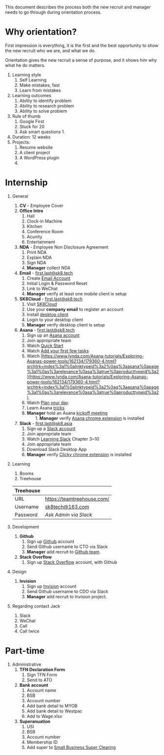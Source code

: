 This document describes the process both the new recruit and manager needs to go through during orientation process.

# Why orientation?

First impression is everything, it is the first and the best opportunity to show the new recruit who we are, and what we do. 

Orientation gives the new recruit a sense of purpose, and it shows him why what he do matters.

1. Learning style
    1. Self Learning
    1. Make mistakes, fast
    1. Learn from mistakes
1. Learning outcomes
    1. Ability to identify problem
    1. Ability to research problem
    1. Ability to solve problem
1. Rule of thumb
    1. Google First
    1. Stuck for 20
    1. Ask smart questions
        1. 
1. Duration: 12 weeks
1. Projects: 
    1. Resume website
    1. A client project
    1. A WordPress plugin
    1. 

# Internship

1. General
    1. **CV** - Employee Cover
    1. **Office Intro**
        1. Hall
        1. Clock-in Machine
        1. Kitchen
        1. Conference Room
        1. Acunity        
        1. Entertainment
    1. **NDA** - Employee Non Disclosure Agreement
        1. Print NDA
        1. Explain NDA
        1. Sign NDA
        1. **Manager** collect NDA
    1. **Email** - first.last@sk8.tech
        1. Create [Email Account](https://qiye.aliyun.com/alimail/)
        1. Initial Login & Password Reset
        1. Link to WeChat
        1. **Manager** verify at least one mobile client is setup
    1. **SK8Cloud** - first.last@sk8.tech
        1. Visit [SK8Cloud](https://cloud.sk8.tech/index.php/apps/registration/)
        1. Use your **company email** to register an account
        1. Install [desktop client](https://nextcloud.com/install/#install-clients)
        1. Login to your desktop client
        1. **Manager** verify desktop client is setup
    1. **Asana** - first.last@sk8.tech
        1. Sign up an [Asana account](https://asana.com/)
        1. Join appropriate team
        1. Watch [Quick Start](https://asana.com/guide/get-started/begin/quick-start)
        1. Watch [Add your first few tasks](https://asana.com/guide/get-started/begin/adding-assigning-tasks)
        1. Watch [https://www.lynda.com/Asana-tutorials/Exploring-Asanas-power-tools/162134/179360-4.html?srchtrk=index%3a1%0alinktypeid%3a2%0aq%3aasana%0apage%3a1%0as%3arelevance%0asa%3atrue%0aproducttypeid%3a2](https://www.lynda.com/Asana-tutorials/Exploring-Asanas-power-tools/162134/179360-4.html?srchtrk=index%3a1%0alinktypeid%3a2%0aq%3aasana%0apage%3a1%0as%3arelevance%0asa%3atrue%0aproducttypeid%3a2).
        1. Watch [Plan your day](https://asana.com/guide/resources/videos/plan-your-day).
        1. Learn Asana [tricks](/software/asana.md)
        1. **Manager** hold an Asana [kickoff meeting](https://asana.com/guide/team/onboard/asana-kickoff)  
        1. **Manager** verify [Asana chrome extension](https://chrome.google.com/webstore/detail/asana-extension-for-chrom/khnpeclbnipcdacdkhejifenadikeghk) is installed
    1. **Slack** - first.last@sk8.asia
        1. Sign up a [Slack account](https://sk8tech.slack.com/)
        1. Join appropriate team
        1. Watch [Learning Slack](https://www.lynda.com/Slack-tutorials/Up-Running-Slack/383930-2.html) Chapter 3~10
        1. Join appropriate team
        1. Download Slack Desktop App
        1. **Manager** verify [Clicky chrome extension](https://chrome.google.com/webstore/detail/clicky-for-slack/bllgmdlgbbmijcoecbnmgeoekhebgmac)  is installed
1. Learning
    1. Booms
    1. Treehouse
    
    |**Treehouse**||
    |---|---|
    |URL|https://teamtreehouse.com/|
    |Username|sk8tech@163.com|
    |Password|*Ask Admin via Slack*|
1. Development
    1. **Github**
        1. Sign up [Github](https://github.com/join) account
        1. Send Github username to CTO via Slack
        1. **Manager** add recruit to [Github team](https://github.com/sk8-pty-ltd/).
    1. **Stack Overflow**
        1. Sign up [Stack Overflow](https://stackoverflow.com/users/login) account, with Github
1. Design
    1. **Invision**
        1. Sign up [Invision](https://projects.invisionapp.com/d/signup) account
        1. Send Github username to CDO via Slack
        1. **Manager** add recruit to Invision project.
1. Regarding contact Jack
    1. Slack
    1. WeChat
    1. Call
    1. Call twice
        
# Part-time

1. Administrative
    1. **TFN Declaration Form**
        1. Sign TFN Form
        1. Send to ATO
    1. **Bank account** 
        1. Account name
        1. BSB
        1. Account number
        1. Add bank detail to MYOB
        1. Add bank detail to Westpac
        1. Add to Wage.xlsx
    1. **Superanuation**
        1. USI
        1. BSB
        1. Account number
        1. Membership ID
        1. Add super to [Small Business Super Clearing](https://www.ato.gov.au/Business/Super-for-employers/Paying-super-contributions/Small-Business-Superannuation-Clearing-House/)